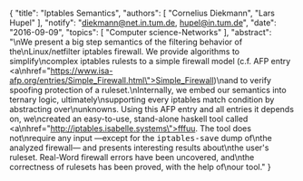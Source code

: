 {
    "title": "Iptables Semantics",
    "authors": [
        "Cornelius Diekmann",
        "Lars Hupel"
    ],
    "notify": "diekmann@net.in.tum.de, hupel@in.tum.de",
    "date": "2016-09-09",
    "topics": [
        "Computer science-Networks"
    ],
    "abstract": "\nWe present a big step semantics of the filtering behavior of the\nLinux/netfilter iptables firewall. We provide algorithms to simplify\ncomplex iptables rulests to a simple firewall model (c.f. AFP entry <a\nhref=\"https://www.isa-afp.org/entries/Simple_Firewall.html\">Simple_Firewall</a>)\nand to verify spoofing protection of a ruleset.\nInternally, we embed our semantics into ternary logic, ultimately\nsupporting every iptables match condition by abstracting over\nunknowns. Using this AFP entry and all entries it depends on, we\ncreated an easy-to-use, stand-alone haskell tool called <a\nhref=\"http://iptables.isabelle.systems\">fffuu</a>. The tool does not\nrequire any input &mdash;except for the <tt>iptables-save</tt> dump of\nthe analyzed firewall&mdash; and presents interesting results about\nthe user's ruleset. Real-Word firewall errors have been uncovered, and\nthe correctness of rulesets has been proved, with the help of\nour tool."
}